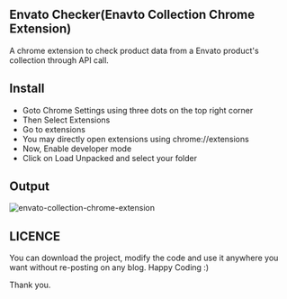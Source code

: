 ## Envato Checker(Enavto Collection Chrome Extension)
A chrome extension to check product data from a Envato product's collection through API call.

## Install
- Goto Chrome Settings using three dots on the top right corner
- Then Select Extensions
- Go to extensions
- You may directly open extensions using chrome://extensions
- Now, Enable developer mode
- Click on Load Unpacked and select your folder

## Output
![envato-collection-chrome-extension](https://www.arif-khan.net/project/github/envato-checker.gif)

## LICENCE
You can download the project, modify the code and use it anywhere you want without re-posting on any blog. Happy Coding :)

Thank you.
